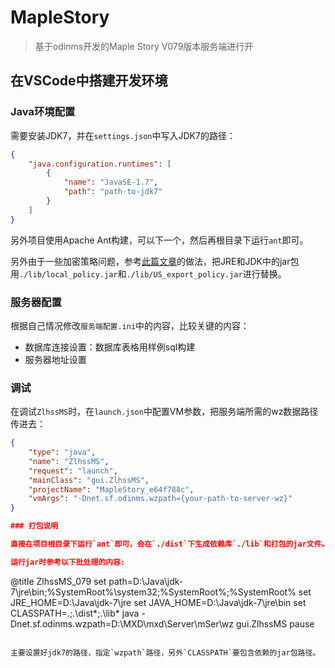 # MapleStory
> 基于odinms开发的Maple Story V079版本服务端进行开

## 在VSCode中搭建开发环境

### Java环境配置

需要安装JDK7，并在`settings.json`中写入JDK7的路径：

```json
{
	"java.configuration.runtimes": [
		{
			"name": "JavaSE-1.7",
			"path": "path-to-jdk7"
		}
	]
}
```

另外项目使用Apache Ant构建，可以下一个，然后再根目录下运行`ant`即可。

另外由于一些加密策略问题，参考[此篇文章](https://www.iteye.com/blog/czj4451-1986483)的做法，把JRE和JDK中的jar包用`./lib/local_policy.jar`和`./lib/US_export_policy.jar`进行替换。

### 服务器配置

根据自己情况修改`服务端配置.ini`中的内容，比较关键的内容：

- 数据库连接设置：数据库表格用样例sql构建
- 服务器地址设置

### 调试

在调试`ZlhssMS`时，在`launch.json`中配置VM参数，把服务端所需的wz数据路径传进去：

```json
{
	"type": "java",
	"name": "ZlhssMS",
	"request": "launch",
	"mainClass": "gui.ZlhssMS",
	"projectName": "MapleStory_e64f788c",
	"vmArgs": "-Dnet.sf.odinms.wzpath={your-path-to-server-wz}"
}

### 打包说明

直接在项目根目录下运行`ant`即可，会在`./dist`下生成依赖库`./lib`和打包的jar文件。

运行jar时参考以下批处理的内容:

```
@title ZlhssMS_079
set path=D:\Java\jdk-7\jre\bin;%SystemRoot%\system32;%SystemRoot%;%SystemRoot%
set JRE_HOME=D:\Java\jdk-7\jre
set JAVA_HOME=D:\Java\jdk-7\jre\bin
set CLASSPATH=.;.\dist\*;.\lib\*
java -Dnet.sf.odinms.wzpath=D:\MXD\mxd\Server\mSer\wz gui.ZlhssMS
pause
```

主要设置好jdk7的路径，指定`wzpath`路径，另外`CLASSPATH`要包含依赖的jar包路径。